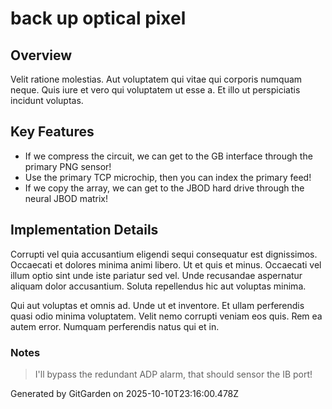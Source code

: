 # back up optical pixel

## Overview
Velit ratione molestias. Aut voluptatem qui vitae qui corporis numquam neque. Quis iure et vero qui voluptatem ut esse a. Et illo ut perspiciatis incidunt voluptas.

## Key Features
- If we compress the circuit, we can get to the GB interface through the primary PNG sensor!
- Use the primary TCP microchip, then you can index the primary feed!
- If we copy the array, we can get to the JBOD hard drive through the neural JBOD matrix!

## Implementation Details
Corrupti vel quia accusantium eligendi sequi consequatur est dignissimos. Occaecati et dolores minima animi libero. Ut et quis et minus. Occaecati vel illum optio sint unde iste pariatur sed vel. Unde recusandae aspernatur aliquam dolor accusantium. Soluta repellendus hic aut voluptas minima.
 Qui aut voluptas et omnis ad. Unde ut et inventore. Et ullam perferendis quasi odio minima voluptatem. Velit nemo corrupti veniam eos quis. Rem ea autem error. Numquam perferendis natus qui et in.

### Notes
> I'll bypass the redundant ADP alarm, that should sensor the IB port!

Generated by GitGarden on 2025-10-10T23:16:00.478Z